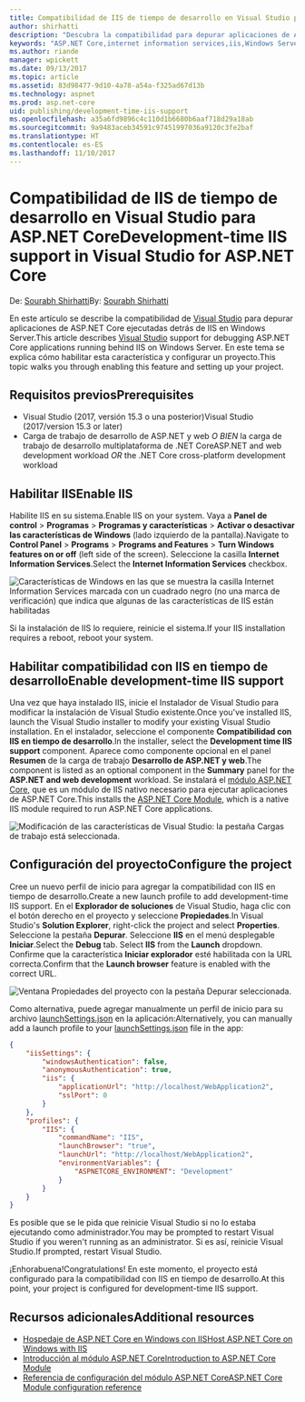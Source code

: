 ```yaml
---
title: Compatibilidad de IIS de tiempo de desarrollo en Visual Studio para ASP.NET Core
author: shirhatti
description: "Descubra la compatibilidad para depurar aplicaciones de ASP.NET Core al ejecutarlas detrás de IIS en Windows Server."
keywords: "ASP.NET Core,internet information services,iis,Windows Server,módulo asp.net core,depuración"
ms.author: riande
manager: wpickett
ms.date: 09/13/2017
ms.topic: article
ms.assetid: 83d98477-9d10-4a78-a54a-f325ad67d13b
ms.technology: aspnet
ms.prod: asp.net-core
uid: publishing/development-time-iis-support
ms.openlocfilehash: a35a6fd9896c4c110d1b6680b6aaf718d29a18ab
ms.sourcegitcommit: 9a9483aceb34591c97451997036a9120c3fe2baf
ms.translationtype: HT
ms.contentlocale: es-ES
ms.lasthandoff: 11/10/2017
---
```

# <a name="development-time-iis-support-in-visual-studio-for-aspnet-core"></a><span data-ttu-id="7ef22-104">Compatibilidad de IIS de tiempo de desarrollo en Visual Studio para ASP.NET Core</span><span class="sxs-lookup"><span data-stu-id="7ef22-104">Development-time IIS support in Visual Studio for ASP.NET Core</span></span>

<span data-ttu-id="7ef22-105">De: [Sourabh Shirhatti](https://twitter.com/sshirhatti)</span><span class="sxs-lookup"><span data-stu-id="7ef22-105">By: [Sourabh Shirhatti](https://twitter.com/sshirhatti)</span></span>

<span data-ttu-id="7ef22-106">En este artículo se describe la compatibilidad de [Visual Studio](https://www.visualstudio.com/vs/) para depurar aplicaciones de ASP.NET Core ejecutadas detrás de IIS en Windows Server.</span><span class="sxs-lookup"><span data-stu-id="7ef22-106">This article describes [Visual Studio](https://www.visualstudio.com/vs/) support for debugging ASP.NET Core applications running behind IIS on Windows Server.</span></span> <span data-ttu-id="7ef22-107">En este tema se explica cómo habilitar esta característica y configurar un proyecto.</span><span class="sxs-lookup"><span data-stu-id="7ef22-107">This topic walks you through enabling this feature and setting up your project.</span></span>

## <a name="prerequisites"></a><span data-ttu-id="7ef22-108">Requisitos previos</span><span class="sxs-lookup"><span data-stu-id="7ef22-108">Prerequisites</span></span>

* <span data-ttu-id="7ef22-109">Visual Studio (2017, versión 15.3 o una posterior)</span><span class="sxs-lookup"><span data-stu-id="7ef22-109">Visual Studio (2017/version 15.3 or later)</span></span>
* <span data-ttu-id="7ef22-110">Carga de trabajo de desarrollo de ASP.NET y web *O BIEN* la carga de trabajo de desarrollo multiplataforma de .NET Core</span><span class="sxs-lookup"><span data-stu-id="7ef22-110">ASP.NET and web development workload *OR* the .NET Core cross-platform development workload</span></span>

## <a name="enable-iis"></a><span data-ttu-id="7ef22-111">Habilitar IIS</span><span class="sxs-lookup"><span data-stu-id="7ef22-111">Enable IIS</span></span>

<span data-ttu-id="7ef22-112">Habilite IIS en su sistema.</span><span class="sxs-lookup"><span data-stu-id="7ef22-112">Enable IIS on your system.</span></span> <span data-ttu-id="7ef22-113">Vaya a **Panel de control** > **Programas** > **Programas y características** > **Activar o desactivar las características de Windows** (lado izquierdo de la pantalla).</span><span class="sxs-lookup"><span data-stu-id="7ef22-113">Navigate to **Control Panel** > **Programs** > **Programs and Features** > **Turn Windows features on or off** (left side of the screen).</span></span> <span data-ttu-id="7ef22-114">Seleccione la casilla **Internet Information Services**.</span><span class="sxs-lookup"><span data-stu-id="7ef22-114">Select the **Internet Information Services** checkbox.</span></span>

![Características de Windows en las que se muestra la casilla Internet Information Services marcada con un cuadrado negro (no una marca de verificación) que indica que algunas de las características de IIS están habilitadas](development-time-iis-support/_static/enable_iis.png)

<span data-ttu-id="7ef22-116">Si la instalación de IIS lo requiere, reinicie el sistema.</span><span class="sxs-lookup"><span data-stu-id="7ef22-116">If your IIS installation requires a reboot, reboot your system.</span></span>

## <a name="enable-development-time-iis-support"></a><span data-ttu-id="7ef22-117">Habilitar compatibilidad con IIS en tiempo de desarrollo</span><span class="sxs-lookup"><span data-stu-id="7ef22-117">Enable development-time IIS support</span></span>

<span data-ttu-id="7ef22-118">Una vez que haya instalado IIS, inicie el Instalador de Visual Studio para modificar la instalación de Visual Studio existente.</span><span class="sxs-lookup"><span data-stu-id="7ef22-118">Once you've installed IIS, launch the Visual Studio installer to modify your existing Visual Studio installation.</span></span> <span data-ttu-id="7ef22-119">En el instalador, seleccione el componente **Compatibilidad con IIS en tiempo de desarrollo**.</span><span class="sxs-lookup"><span data-stu-id="7ef22-119">In the installer, select the **Development time IIS support** component.</span></span> <span data-ttu-id="7ef22-120">Aparece como componente opcional en el panel **Resumen** de la carga de trabajo **Desarrollo de ASP.NET y web**.</span><span class="sxs-lookup"><span data-stu-id="7ef22-120">The component is listed as an optional component in the **Summary** panel for the **ASP.NET and web development** workload.</span></span> <span data-ttu-id="7ef22-121">Se instalará el [módulo ASP.NET Core](xref:fundamentals/servers/aspnet-core-module), que es un módulo de IIS nativo necesario para ejecutar aplicaciones de ASP.NET Core.</span><span class="sxs-lookup"><span data-stu-id="7ef22-121">This installs the [ASP.NET Core Module](xref:fundamentals/servers/aspnet-core-module), which is a native IIS module required to run ASP.NET Core applications.</span></span>

![Modificación de las características de Visual Studio: la pestaña Cargas de trabajo está seleccionada.](development-time-iis-support/_static/development_time_support.png)

## <a name="configure-the-project"></a><span data-ttu-id="7ef22-125">Configuración del proyecto</span><span class="sxs-lookup"><span data-stu-id="7ef22-125">Configure the project</span></span>

<span data-ttu-id="7ef22-126">Cree un nuevo perfil de inicio para agregar la compatibilidad con IIS en tiempo de desarrollo.</span><span class="sxs-lookup"><span data-stu-id="7ef22-126">Create a new launch profile to add development-time IIS support.</span></span> <span data-ttu-id="7ef22-127">En el **Explorador de soluciones** de Visual Studio, haga clic con el botón derecho en el proyecto y seleccione **Propiedades**.</span><span class="sxs-lookup"><span data-stu-id="7ef22-127">In Visual Studio's **Solution Explorer**, right-click the project and select **Properties**.</span></span> <span data-ttu-id="7ef22-128">Seleccione la pestaña **Depurar**. Seleccione **IIS** en el menú desplegable **Iniciar**.</span><span class="sxs-lookup"><span data-stu-id="7ef22-128">Select the **Debug** tab. Select **IIS** from the **Launch** dropdown.</span></span> <span data-ttu-id="7ef22-129">Confirme que la característica **Iniciar explorador** esté habilitada con la URL correcta.</span><span class="sxs-lookup"><span data-stu-id="7ef22-129">Confirm that the **Launch browser** feature is enabled with the correct URL.</span></span>

![Ventana Propiedades del proyecto con la pestaña Depurar seleccionada.](development-time-iis-support/_static/project_properties.png)

<span data-ttu-id="7ef22-134">Como alternativa, puede agregar manualmente un perfil de inicio para su archivo [launchSettings.json](http://json.schemastore.org/launchsettings) en la aplicación:</span><span class="sxs-lookup"><span data-stu-id="7ef22-134">Alternatively, you can manually add a launch profile to your [launchSettings.json](http://json.schemastore.org/launchsettings) file in the app:</span></span>

```json
{
    "iisSettings": {
        "windowsAuthentication": false,
        "anonymousAuthentication": true,
        "iis": {
            "applicationUrl": "http://localhost/WebApplication2",
            "sslPort": 0
        }
    },
    "profiles": {
        "IIS": {
            "commandName": "IIS",
            "launchBrowser": "true",
            "launchUrl": "http://localhost/WebApplication2",
            "environmentVariables": {
                "ASPNETCORE_ENVIRONMENT": "Development"
            }
        }
    }
}
```

<span data-ttu-id="7ef22-135">Es posible que se le pida que reinicie Visual Studio si no lo estaba ejecutando como administrador.</span><span class="sxs-lookup"><span data-stu-id="7ef22-135">You may be prompted to restart Visual Studio if you weren't running as an administrator.</span></span> <span data-ttu-id="7ef22-136">Si es así, reinicie Visual Studio.</span><span class="sxs-lookup"><span data-stu-id="7ef22-136">If prompted, restart Visual Studio.</span></span>

<span data-ttu-id="7ef22-137">¡Enhorabuena!</span><span class="sxs-lookup"><span data-stu-id="7ef22-137">Congratulations!</span></span> <span data-ttu-id="7ef22-138">En este momento, el proyecto está configurado para la compatibilidad con IIS en tiempo de desarrollo.</span><span class="sxs-lookup"><span data-stu-id="7ef22-138">At this point, your project is configured for development-time IIS support.</span></span> 

## <a name="additional-resources"></a><span data-ttu-id="7ef22-139">Recursos adicionales</span><span class="sxs-lookup"><span data-stu-id="7ef22-139">Additional resources</span></span>

* [<span data-ttu-id="7ef22-140">Hospedaje de ASP.NET Core en Windows con IIS</span><span class="sxs-lookup"><span data-stu-id="7ef22-140">Host ASP.NET Core on Windows with IIS</span></span>](xref:publishing/iis)
* [<span data-ttu-id="7ef22-141">Introducción al módulo ASP.NET Core</span><span class="sxs-lookup"><span data-stu-id="7ef22-141">Introduction to ASP.NET Core Module</span></span>](xref:fundamentals/servers/aspnet-core-module)
* [<span data-ttu-id="7ef22-142">Referencia de configuración del módulo ASP.NET Core</span><span class="sxs-lookup"><span data-stu-id="7ef22-142">ASP.NET Core Module configuration reference</span></span>](xref:hosting/aspnet-core-module)
